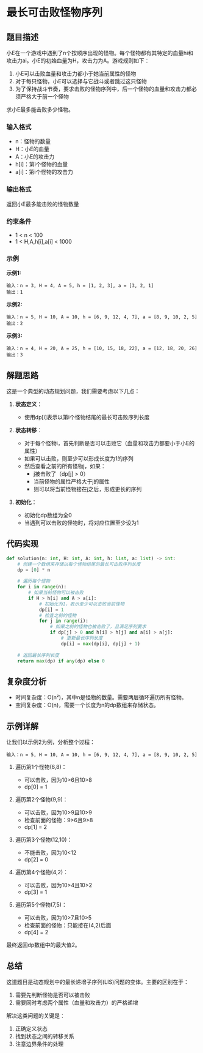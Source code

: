 # 最长可击败怪物序列

## 题目描述

小E在一个游戏中遇到了n个按顺序出现的怪物。每个怪物都有其特定的血量hi和攻击力ai。小E的初始血量为H，攻击力为A。游戏规则如下：

1. 小E可以击败血量和攻击力都小于她当前属性的怪物
2. 对于每只怪物，小E可以选择与它战斗或者跳过这只怪物
3. 为了保持战斗节奏，要求击败的怪物序列中，后一个怪物的血量和攻击力都必须严格大于前一个怪物

求小E最多能击败多少怪物。

### 输入格式
- n：怪物的数量
- H：小E的血量
- A：小E的攻击力
- h[i]：第i个怪物的血量
- a[i]：第i个怪物的攻击力

### 输出格式
返回小E最多能击败的怪物数量

### 约束条件
- 1 < n < 100
- 1 < H,A,h[i],a[i] < 1000

### 示例
**示例1:**
```
输入：n = 3, H = 4, A = 5, h = [1, 2, 3], a = [3, 2, 1]
输出：1
```

**示例2:**
```
输入：n = 5, H = 10, A = 10, h = [6, 9, 12, 4, 7], a = [8, 9, 10, 2, 5]
输出：2
```

**示例3:**
```
输入：n = 4, H = 20, A = 25, h = [10, 15, 18, 22], a = [12, 18, 20, 26]
输出：3
```

## 解题思路

这是一个典型的动态规划问题，我们需要考虑以下几点：

1. **状态定义**：
   - 使用dp[i]表示以第i个怪物结尾的最长可击败序列长度

2. **状态转移**：
   - 对于每个怪物i，首先判断是否可以击败它（血量和攻击力都要小于小E的属性）
   - 如果可以击败，则至少可以形成长度为1的序列
   - 然后查看之前的所有怪物j，如果：
     * j被击败了（dp[j] > 0）
     * 当前怪物的属性严格大于j的属性
     * 则可以将当前怪物接在j之后，形成更长的序列

3. **初始化**：
   - 初始化dp数组为全0
   - 当遇到可以击败的怪物时，将对应位置至少设为1

## 代码实现

```python
def solution(n: int, H: int, A: int, h: list, a: list) -> int:
    # 创建一个数组来存储以每个怪物结尾的最长可击败序列长度
    dp = [0] * n
    
    # 遍历每个怪物
    for i in range(n):
        # 如果当前怪物可以被击败
        if H > h[i] and A > a[i]:
            # 初始化为1，表示至少可以击败当前怪物
            dp[i] = 1
            # 检查之前的怪物
            for j in range(i):
                # 如果之前的怪物也被击败了，且满足序列要求
                if dp[j] > 0 and h[i] > h[j] and a[i] > a[j]:
                    # 更新最长序列长度
                    dp[i] = max(dp[i], dp[j] + 1)
    
    # 返回最长序列长度
    return max(dp) if any(dp) else 0
```

## 复杂度分析

- 时间复杂度：O(n²)，其中n是怪物的数量。需要两层循环遍历所有怪物。
- 空间复杂度：O(n)，需要一个长度为n的dp数组来存储状态。

## 示例详解

让我们以示例2为例，分析整个过程：
```
输入：n = 5, H = 10, A = 10, h = [6, 9, 12, 4, 7], a = [8, 9, 10, 2, 5]
```

1. 遍历第1个怪物(6,8)：
   - 可以击败，因为10>6且10>8
   - dp[0] = 1

2. 遍历第2个怪物(9,9)：
   - 可以击败，因为10>9且10>9
   - 检查前面的怪物：9>6且9>8
   - dp[1] = 2

3. 遍历第3个怪物(12,10)：
   - 不能击败，因为10<12
   - dp[2] = 0

4. 遍历第4个怪物(4,2)：
   - 可以击败，因为10>4且10>2
   - dp[3] = 1

5. 遍历第5个怪物(7,5)：
   - 可以击败，因为10>7且10>5
   - 检查前面的怪物：只能接在(4,2)后面
   - dp[4] = 2

最终返回dp数组中的最大值2。

## 总结

这道题目是动态规划中的最长递增子序列(LIS)问题的变体。主要的区别在于：
1. 需要先判断怪物是否可以被击败
2. 需要同时考虑两个属性（血量和攻击力）的严格递增

解决这类问题的关键是：
1. 正确定义状态
2. 找到状态之间的转移关系
3. 注意边界条件的处理
